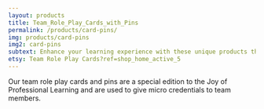 ```yaml
---
layout: products
title: Team_Role_Play_Cards_with_Pins
permalink: /products/card-pins/
img: products/card-pins
img2: card-pins
subtext: Enhance your learning experience with these unique products that activate wonder and play.
etsy: Team Role Play Cards?ref=shop_home_active_5
---
```


Our team role play cards and pins are a special edition to the Joy of Professional Learning and are used to give micro credentials to team members.
